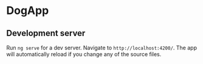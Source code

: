 # DogApp

## Development server

Run `ng serve` for a dev server. Navigate to `http://localhost:4200/`. The app will automatically reload if you change any of the source files.
